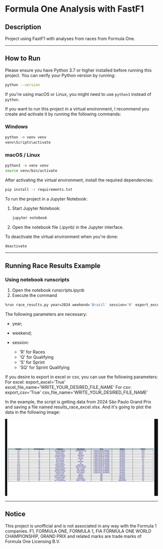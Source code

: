 # Formula One Analysis with FastF1

## Description

Project using FastF1 with analyses from races from Formula One.

---

## How to Run

Please ensure you have Python 3.7 or higher installed before running this project. You can verify your Python version by running:
```bash
python --version
```
If you're using macOS or Linux, you might need to use `python3` instead of `python`. 

If you want to run this project in a virtual environment, I recommend you create and activate it by running the following commands:

### Windows
```cmd
python -m venv venv
venv\Scripts\activate
```

### macOS / Linux
```bash
python3 -m venv venv
source venv/bin/activate
```

After activating the virtual environment, install the required dependencies:
```bash
pip install -r requirements.txt
```

To run the project in a Jupyter Notebook:
1. Start Jupyter Notebook:
   ```bash
   jupyter notebook
   ```
2. Open the notebook file (.ipynb) in the Jupyter interface.

To deactivate the virtual environment when you're done:
```bash
deactivate
```

---

## Running Race Results Example

### Using notebook runscripts
1. Open the notebook runscripts.ipynb
2. Execute the command
```bash
%run race_results.py year=2024 weekend='Brazil' session='R' export_excel='True' excel_file_name='results_race_excel'
```
The following parameters are necessary:
   - year;
   - weekend;
   - session:
      
      - 'R' for Races
      - 'Q' for Qualifying
      - 'S' for Sprint
      - 'SQ' for Sprint Qualifying

If you desire to export in excel or csv, you can use the following parameters:
   For excel:
      export_excel='True'
      excel_file_name='WRITE_YOUR_DESIRED_FILE_NAME'
   For csv:
      export_csv='True'
      csv_file_name='WRITE_YOUR_DESIRED_FILE_NAME' 

In the example, the script is getting data from 2024 São Paulo Grand Prix and saving a file named results_race_excel.xlsx. And it's going to plot the data in the following image:

![](assets/race_results_example.png)

---

## Notice

This project is unofficial and is not associated in any way with the Formula 1 companies. F1, FORMULA ONE, FORMULA 1, FIA FORMULA ONE WORLD CHAMPIONSHIP, GRAND PRIX and related marks are trade marks of Formula One Licensing B.V.
